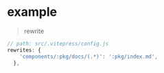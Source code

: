 # example

> rewrite

```js
// path: src/.vitepress/config.js
rewrites: {
    'components/:pkg/docs/(.*)': ':pkg/index.md',
  },
```
